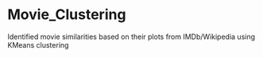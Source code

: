 # Movie_Clustering
Identified movie similarities based on their plots from IMDb/Wikipedia using KMeans clustering
